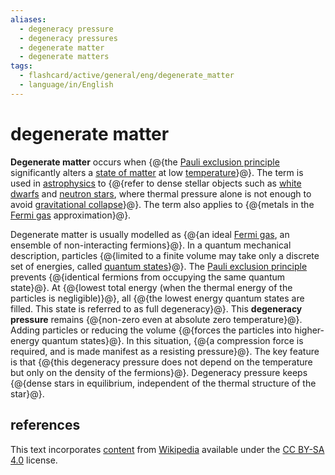 ```yaml
---
aliases:
  - degeneracy pressure
  - degeneracy pressures
  - degenerate matter
  - degenerate matters
tags:
  - flashcard/active/general/eng/degenerate_matter
  - language/in/English
---
```


# degenerate matter

__Degenerate matter__ occurs when {@{the [Pauli exclusion principle](Pauli%20exclusion%20principle.md) significantly alters a [state of matter](state%20of%20matter.md) at low [temperature](temperature.md)}@}. The term is used in [astrophysics](astrophysics.md) to {@{refer to dense stellar objects such as [white dwarfs](white%20dwarf.md) and [neutron stars](neutron%20star.md), where thermal pressure alone is not enough to avoid [gravitational collapse](gravitational%20collapse.md)}@}. The term also applies to {@{metals in the [Fermi gas](fermi%20gas.md) approximation}@}. <!--SR:!2027-03-13,729,332!2026-08-25,528,310!2025-11-27,360,312-->

Degenerate matter is usually modelled as {@{an ideal [Fermi gas](fermi%20gas.md), an ensemble of non-interacting fermions}@}. In a quantum mechanical description, particles {@{limited to a finite volume may take only a discrete set of energies, called [quantum states](quantum%20state.md)}@}. The [Pauli exclusion principle](Pauli%20exclusion%20principle.md) prevents {@{identical fermions from occupying the same quantum state}@}. At {@{lowest total energy (when the thermal energy of the particles is negligible)}@}, all {@{the lowest energy quantum states are filled. This state is referred to as full degeneracy}@}. This __degeneracy pressure__ remains {@{non-zero even at absolute zero temperature}@}. Adding particles or reducing the volume {@{forces the particles into higher-energy quantum states}@}. In this situation, {@{a compression force is required, and is made manifest as a resisting pressure}@}. The key feature is that {@{this degeneracy pressure does not depend on the temperature but only on the density of the fermions}@}. Degeneracy pressure keeps {@{dense stars in equilibrium, independent of the thermal structure of the star}@}. <!--SR:!2027-07-09,816,332!2026-08-25,555,312!2025-07-23,275,332!2026-02-24,422,312!2025-05-04,206,312!2027-04-27,764,332!2027-05-02,765,332!2025-07-10,248,290!2025-08-04,287,332!2025-08-31,307,332-->

## references

This text incorporates [content](https://en.wikipedia.org/wiki/degenerate_matter) from [Wikipedia](Wikipedia.md) available under the [CC BY-SA 4.0](https://creativecommons.org/licenses/by-sa/4.0/) license.
